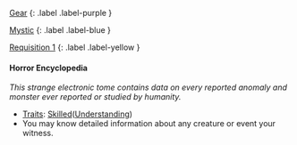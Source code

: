 
[Gear](Game/Gear-List)
{: .label .label-purple }

[Mystic](Game/Mystic)
{: .label .label-blue }

[Requisition 1](Game/Deployment#Requisition)
{: .label .label-yellow }
#### Horror Encyclopedia
*This strange electronic tome contains data on every reported anomaly and monster ever reported or studied by humanity.*
* [Traits](Game/Core/Gear#Traits): [Skilled](Game/Core/Blocks/Skilled)([Understanding](Game/Core/Intelligence#Understanding))
* You may know detailed information about any creature or event your witness.


